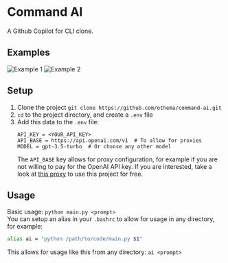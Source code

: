 # Command AI
A Github Copilot for CLI clone.

## Examples
![Example 1](https://user-images.githubusercontent.com/78880488/238178855-78ded997-0a1d-463c-8793-3a026d573c73.png)
![Example 2](https://user-images.githubusercontent.com/78880488/238178926-d7843136-6350-41bd-86e8-2ad80c99ae3d.png)

## Setup
1. Clone the project `git clone https://github.com/othema/command-ai.git`
2. `cd` to the project directory, and create a `.env` file
3. Add this data to the `.env` file:
	```env
	API_KEY = <YOUR_API_KEY>
	API_BASE = https://api.openai.com/v1  # To allow for proxies
	MODEL = gpt-3.5-turbo  # Or choose any other model
	```
	The `API_BASE` key allows for proxy configuration, for example if you are not willing to pay for the OpenAI API key. If you are interested, take a look at [this proxy](https://github.com/PawanOsman/ChatGPT) to use this project for free.

## Usage
Basic usage: `python main.py <prompt>`
<br />
You can setup an alias in your `.bashrc` to allow for usage in any directory, for example:
```bash
alias ai = "python /path/to/code/main.py $1"
```
This allows for usage like this from any directory: `ai <prompt>`